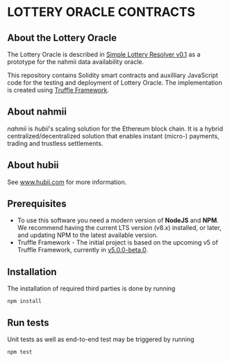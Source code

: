 # LOTTERY ORACLE CONTRACTS

## About the Lottery Oracle

The Lottery Oracle is described in [Simple Lottery Resolver v0.1](https://docs.google.com/document/d/1o_8BCMLXMNzEJ4uovZdeYUkEmRJPktf_fi55jylJ24w/edit?usp=sharing) as a prototype for the nahmii data availability oracle.

This repository contains Solidity smart contracts and auxilliary JavaScript code for the testing and deployment of Lottery Oracle. The implementation is created using [Truffle Framework](https://truffleframework.com/).

## About nahmii

_nahmii_ is _hubii_'s scaling solution for the Ethereum block chain. It is a
hybrid centralized/decentralized solution that enables instant
(micro-) payments, trading and trustless settlements.

## About hubii

See www.hubii.com for more information.

## Prerequisites

* To use this software you need a modern version of **NodeJS** and **NPM**.
  We recommend having the current LTS version (v8.x) installed, or
  later, and updating NPM to the latest available version.
* Truffle Framework - The initial project is based on the upcoming v5 of Truffle Framework, currently in [v5.0.0-beta.0](https://github.com/trufflesuite/truffle/releases/tag/v5.0.0-beta.0).

## Installation

The installation of required third parties is done by running

    npm install

## Run tests

Unit tests as well as end-to-end test may be triggered by running

    npm test
    